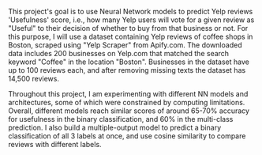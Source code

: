 This project's goal is to use Neural Network models to predict Yelp reviews 'Usefulness' score, i.e., how many Yelp users will vote for a given review as "Useful" to their decision of whether to buy from that business or not. For this purpose, I will use a dataset containing Yelp reviews of coffee shops in Boston, scraped using "Yelp Scraper" from Apify.com. The downloaded data includes 200 businesses on Yelp.com that matched the search keyword "Coffee" in the location "Boston". Businesses in the dataset have up to 100 reviews each, and after removing missing texts the dataset has 14,500 reviews.

Throughout this project, I am experimenting with different NN models and architectures, some of which were constrained by computing limitations. Overall, different models reach similar scores of around 65-70% accuracy for usefulness in the binary classification, and 60% in the multi-class prediction. I also build a multiple-output model to predict a binary classification of all 3 labels at once, and use cosine similarity to compare reviews with different labels.
